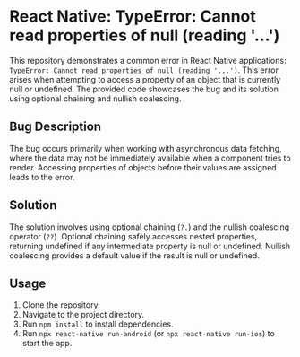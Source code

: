 # React Native: TypeError: Cannot read properties of null (reading '...')

This repository demonstrates a common error in React Native applications: `TypeError: Cannot read properties of null (reading '...')`. This error arises when attempting to access a property of an object that is currently null or undefined.  The provided code showcases the bug and its solution using optional chaining and nullish coalescing.

## Bug Description
The bug occurs primarily when working with asynchronous data fetching, where the data may not be immediately available when a component tries to render.  Accessing properties of objects before their values are assigned leads to the error.

## Solution
The solution involves using optional chaining (`?.`) and the nullish coalescing operator (`??`). Optional chaining safely accesses nested properties, returning undefined if any intermediate property is null or undefined.  Nullish coalescing provides a default value if the result is null or undefined.

## Usage
1. Clone the repository.
2. Navigate to the project directory.
3. Run `npm install` to install dependencies.
4. Run `npx react-native run-android` (or `npx react-native run-ios`) to start the app.

